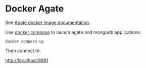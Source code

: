 Docker Agate
============

See [Agate docker image documentation](https://agatedoc.obiba.org/en/latest/admin/installation.html#docker-image-installation).

Use [docker compose](https://docs.docker.com/compose/) to launch agate and mongodb applications:

```
docker compose up
```

Then connect to:

[http://localhost:8881](http://localhost:8881)
